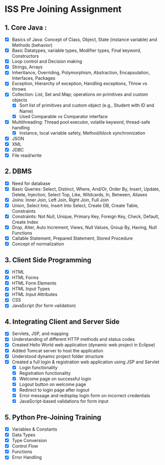# ISS Pre Joining Assignment

## 1. Core Java :

- [x] Basics of Java: Concept of Class, Object, State (instance variable) and Methods (behavior)
- [x] Basic Datatypes, variable types, Modifier types, Final keyword, Constructors
- [x] Loop control and Decision making
- [x] Strings, Arrays
- [x] Inheritance, Overriding, Polymorphism, Abstraction, Encapsulation, Interfaces, Packages
- [x] Exception, Hierarchy of exception, Handling exceptions, Throw vs throws
- [x] Collection: List, Set and Map; operations on primitives and custom objects
  - [x] Sort list of primitives and custom object (e.g., Student with ID and Name)
  - [x] Used Comparable vs Comparator interface
- [x] Multithreading: Thread pool executor, volatile keyword, thread-safe handling
  - [x] Instance, local variable safety, Method/block synchronization
- [x] JSON
- [x] XML
- [x] JDBC
- [x] File read/write

## 2. DBMS

- [x] Need for database
- [x] Basic Queries: Select, Distinct, Where, And/Or, Order By, Insert, Update, Delete, Injection, Select Top, Like, Wildcards, In, Between, Aliases
- [x] Joins: Inner Join, Left Join, Right Join, Full Join
- [x] Union, Select Into, Insert Into Select, Create DB, Create Table, Constraints
- [x] Constraints: Not Null, Unique, Primary Key, Foreign Key, Check, Default, Create Index
- [x] Drop, Alter, Auto Increment, Views, Null Values, Group By, Having, Null Functions
- [x] Callable Statement, Prepared Statement, Stored Procedure
- [x] Concept of normalization

## 3. Client Side Programming

- [x] HTML
- [x] HTML Forms
- [x] HTML Form Elements
- [x] HTML Input Types
- [x] HTML Input Attributes
- [x] CSS
- [x] JavaScript (for form validation)

## 4. Integrating Client and Server Side

- [x] Servlets, JSP, and mapping 
- [x] Understanding of different HTTP methods and status codes
- [x] Created Hello World web application (dynamic web project in Eclipse)
- [x] Added Tomcat server to host the application
- [x] Understood dynamic project folder structure
- [x] Created a full login & registration web application using JSP and Servlet
  - [x] Login functionality
  - [x] Registration functionality
  - [x] Welcome page on successful login
  - [x] Logout button on welcome page
  - [x] Redirect to login page after logout
  - [x] Error message and redisplay login form on incorrect credentials
  - [x] JavaScript-based validations for form input

## 5. Python Pre-Joining Training

- [x] Variables & Constants
- [x] Data Types
- [x] Type Conversion
- [x] Control Flow
- [x] Functions
- [x] Error Handling
